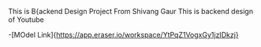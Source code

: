 This is B{ackend Design Project From Shivang Gaur 
This is backend design of Youtube 

-[MOdel Link]{https://app.eraser.io/workspace/YtPqZ1VogxGy1jzIDkzj}